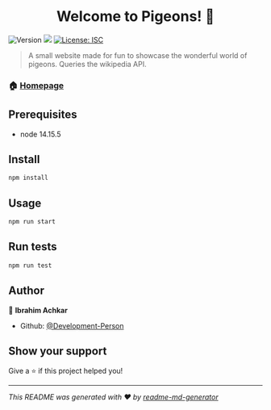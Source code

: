 <h1 align="center">Welcome to Pigeons! 👋</h1>
<p>
  <img alt="Version" src="https://img.shields.io/badge/version-1.0.0-blue.svg?cacheSeconds=2592000" />
  <img src="https://img.shields.io/badge/node-14.15.5-blue.svg" />
  <a href="#" target="_blank">
    <img alt="License: ISC" src="https://img.shields.io/badge/License-ISC-yellow.svg" />
  </a>
</p>

> A small website made for fun to showcase the wonderful world of pigeons. Queries the wikipedia API.

### 🏠 [Homepage](https://tweetcomp.herokuapp.com/)

## Prerequisites

- node 14.15.5

## Install

```sh
npm install
```

## Usage

```sh
npm run start
```

## Run tests

```sh
npm run test
```

## Author

👤 **Ibrahim Achkar**

* Github: [@Development-Person](https://github.com/Development-Person)

## Show your support

Give a ⭐️ if this project helped you!

***
_This README was generated with ❤️ by [readme-md-generator](https://github.com/kefranabg/readme-md-generator)_
